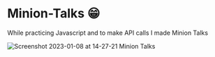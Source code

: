 # Minion-Talks 😁
While practicing Javascript and to make API calls I made Minion Talks

![Screenshot 2023-01-08 at 14-27-21 Minion Talks](https://user-images.githubusercontent.com/98400348/211188278-aa0f5fb1-957f-4af0-91c2-9d4c0369cd9a.png)
